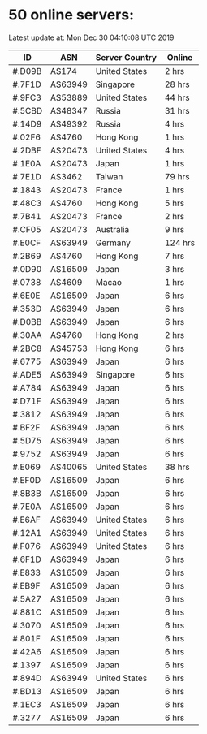 # 50 online servers:

Latest update at: Mon Dec 30 04:10:08 UTC 2019

| ID | ASN | Server Country | Online |
| -- | --- | -------------- | ------ |
| #.D09B | AS174 | United States | 2 hrs |
| #.7F1D | AS63949 | Singapore | 28 hrs |
| #.9FC3 | AS53889 | United States | 44 hrs |
| #.5CBD | AS48347 | Russia | 31 hrs |
| #.14D9 | AS49392 | Russia | 4 hrs |
| #.02F6 | AS4760 | Hong Kong | 1 hrs |
| #.2DBF | AS20473 | United States | 4 hrs |
| #.1E0A | AS20473 | Japan | 1 hrs |
| #.7E1D | AS3462 | Taiwan | 79 hrs |
| #.1843 | AS20473 | France | 1 hrs |
| #.48C3 | AS4760 | Hong Kong | 5 hrs |
| #.7B41 | AS20473 | France | 2 hrs |
| #.CF05 | AS20473 | Australia | 9 hrs |
| #.E0CF | AS63949 | Germany | 124 hrs |
| #.2B69 | AS4760 | Hong Kong | 7 hrs |
| #.0D90 | AS16509 | Japan | 3 hrs |
| #.0738 | AS4609 | Macao | 1 hrs |
| #.6E0E | AS16509 | Japan | 6 hrs |
| #.353D | AS63949 | Japan | 6 hrs |
| #.D0BB | AS63949 | Japan | 6 hrs |
| #.30AA | AS4760 | Hong Kong | 2 hrs |
| #.2BC8 | AS45753 | Hong Kong | 6 hrs |
| #.6775 | AS63949 | Japan | 6 hrs |
| #.ADE5 | AS63949 | Singapore | 6 hrs |
| #.A784 | AS63949 | Japan | 6 hrs |
| #.D71F | AS63949 | Japan | 6 hrs |
| #.3812 | AS63949 | Japan | 6 hrs |
| #.BF2F | AS63949 | Japan | 6 hrs |
| #.5D75 | AS63949 | Japan | 6 hrs |
| #.9752 | AS63949 | Japan | 6 hrs |
| #.E069 | AS40065 | United States | 38 hrs |
| #.EF0D | AS16509 | Japan | 6 hrs |
| #.8B3B | AS16509 | Japan | 6 hrs |
| #.7E0A | AS16509 | Japan | 6 hrs |
| #.E6AF | AS63949 | United States | 6 hrs |
| #.12A1 | AS63949 | United States | 6 hrs |
| #.F076 | AS63949 | United States | 6 hrs |
| #.6F1D | AS63949 | Japan | 6 hrs |
| #.E833 | AS16509 | Japan | 6 hrs |
| #.EB9F | AS16509 | Japan | 6 hrs |
| #.5A27 | AS16509 | Japan | 6 hrs |
| #.881C | AS16509 | Japan | 6 hrs |
| #.3070 | AS16509 | Japan | 6 hrs |
| #.801F | AS16509 | Japan | 6 hrs |
| #.42A6 | AS16509 | Japan | 6 hrs |
| #.1397 | AS16509 | Japan | 6 hrs |
| #.894D | AS63949 | United States | 6 hrs |
| #.BD13 | AS16509 | Japan | 6 hrs |
| #.1EC3 | AS16509 | Japan | 6 hrs |
| #.3277 | AS16509 | Japan | 6 hrs |

